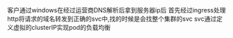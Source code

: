 客户通过windows在经过运营商DNS解析后拿到服务器ip后
首先经过ingress处理http将请求的域名转发到正确的svc中,找的时候是会找整个集群的svc
svc通过定义虚拟的clusterIP实现pod的负载均衡


